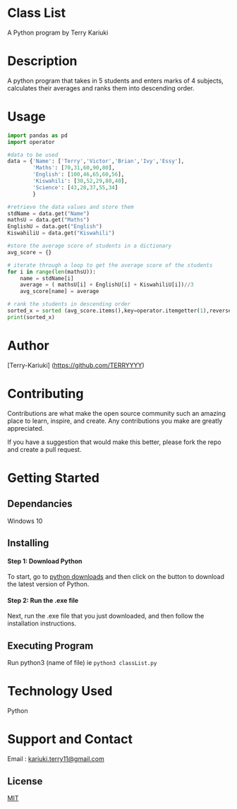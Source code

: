 # Class List
A Python program by Terry Kariuki

# Description
A python program that takes in 5 students and enters marks of 4 subjects, calculates their averages and ranks them into descending order.

# Usage
```python
import pandas as pd
import operator

#data to be used
data = {'Name': ['Terry','Victor','Brian','Ivy','Essy'],
        'Maths': [70,31,60,90,80],
        'English': [100,46,65,60,56], 
        'Kiswahili': [30,52,29,80,40],
        'Science': [43,28,37,55,34]
        }

#retrieve the data values and store them
stdName = data.get("Name")
mathsU = data.get("Maths")
EnglishU = data.get("English")
KiswahiliU = data.get("Kiswahili")

#store the average score of students in a dictionary
avg_score = {}

# iterate through a loop to get the average score of the students
for i in range(len(mathsU)):
    name = stdName[i]
    average = ( mathsU[i] + EnglishU[i] + KiswahiliU[i])//3
    avg_score[name] = average

# rank the students in descending order
sorted_x = sorted (avg_score.items(),key=operator.itemgetter(1),reverse=True)
print(sorted_x)
```

# Author
[Terry-Kariuki] (https://github.com/TERRYYYY)

# Contributing
Contributions are what make the open source community such an amazing place to learn, inspire, and create. Any contributions you make are greatly appreciated.

If you have a suggestion that would make this better, please fork the repo and create a pull request. 

# Getting Started
## Dependancies
Windows 10

## Installing
#### Step 1: Download Python
To start, go to [python downloads](python.org/downloads) and then click on the button to download the latest version of Python.

#### Step 2: Run the .exe file
Next, run the .exe file that you just downloaded, and then follow the installation instructions.

## Executing Program
Run python3 (name of file) ie ```
python3 classList.py ```

# Technology Used
Python

# Support and Contact
Email : kariuki.terry11@gmail.com

## License
[MIT](https://choosealicense.com/licenses/mit/)

